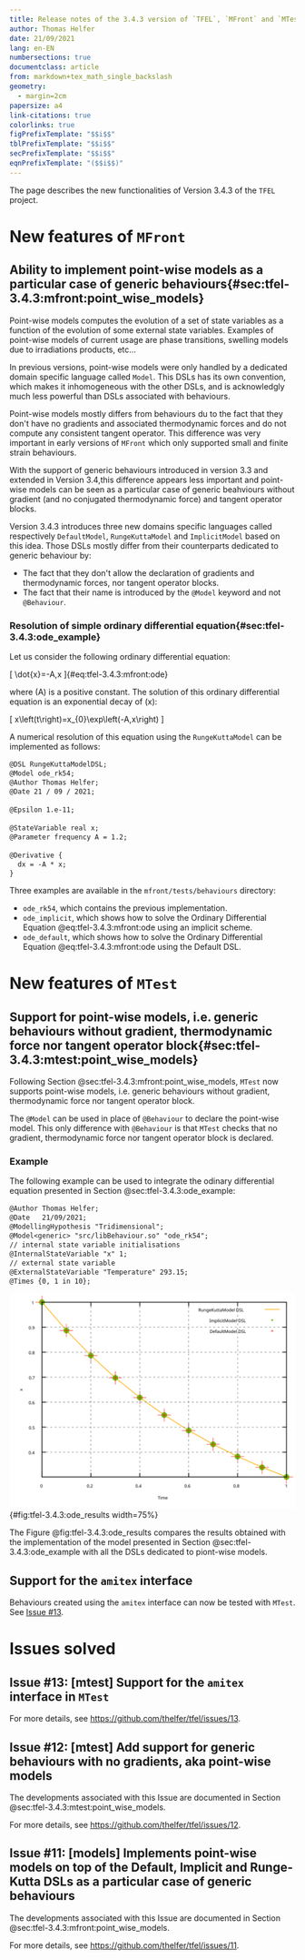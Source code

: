 ```yaml
---
title: Release notes of the 3.4.3 version of `TFEL`, `MFront` and `MTest`
author: Thomas Helfer
date: 21/09/2021
lang: en-EN
numbersections: true
documentclass: article
from: markdown+tex_math_single_backslash
geometry:
  - margin=2cm
papersize: a4
link-citations: true
colorlinks: true
figPrefixTemplate: "$$i$$"
tblPrefixTemplate: "$$i$$"
secPrefixTemplate: "$$i$$"
eqnPrefixTemplate: "($$i$$)"
---
```


The page describes the new functionalities of Version 3.4.3 of the
`TFEL` project.

# New features of `MFront`

## Ability to implement point-wise models as a particular case of generic behaviours{#sec:tfel-3.4.3:mfront:point_wise_models}

Point-wise models computes the evolution of a set of state variables as
a function of the evolution of some external state variables. Examples
of point-wise models of current usage are phase transitions, swelling
models due to irradiations products, etc...

In previous versions, point-wise models were only handled by a dedicated
domain specific language called `Model`. This DSLs has its own
convention, which makes it inhomogeneous with the other DSLs, and is
acknowledgly much less powerful than DSLs associated with behaviours.

Point-wise models mostly differs from behaviours du to the fact that
they don't have no gradients and associated thermodynamic forces and do
not compute any consistent tangent operator. This difference was very
important in early versions of `MFront` which only supported small and
finite strain behaviours.

With the support of generic behaviours introduced in version 3.3 and
extended in Version 3.4,this difference appears less important and
point-wise models can be seen as a particular case of generic beahviours
without gradient (and no conjugated thermodynamic force) and tangent
operator blocks.

Version 3.4.3 introduces three new domains specific languages called
respectively `DefaultModel`, `RungeKuttaModel` and `ImplicitModel` based
on this idea. Those DSLs mostly differ from their counterparts dedicated
to generic behaviour by:

- The fact that they don't allow the declaration of gradients and
  thermodynamic forces, nor tangent operator blocks.
- The fact that their name is introduced by the `@Model` keyword and not
  `@Behaviour`.

### Resolution of simple ordinary differential equation{#sec:tfel-3.4.3:ode_example}

Let us consider the following ordinary differential equation:

\[
\dot{x}=-A\,x
\]{#eq:tfel-3.4.3:mfront:ode}

where \(A\) is a positive constant. The solution of this ordinary
differential equation is an exponential decay of \(x\):

\[
x\left(t\right)=x_{0}\exp\left(-A\,x\right)
\]

A numerical resolution of this equation using the `RungeKuttaModel` can
be implemented as follows:

~~~~{.cxx}
@DSL RungeKuttaModelDSL;
@Model ode_rk54;
@Author Thomas Helfer;
@Date 21 / 09 / 2021;

@Epsilon 1.e-11;

@StateVariable real x;
@Parameter frequency A = 1.2;

@Derivative {
  dx = -A * x;
}
~~~~

Three examples are available in the `mfront/tests/behaviours` directory:

- `ode_rk54`, which contains the previous implementation.
- `ode_implicit`, which shows how to solve the Ordinary Differential
  Equation @eq:tfel-3.4.3:mfront:ode using an implicit scheme.
- `ode_default`, which shows how to solve the Ordinary Differential
  Equation @eq:tfel-3.4.3:mfront:ode using the Default DSL.

# New features of `MTest`

## Support for point-wise models, i.e. generic behaviours without gradient, thermodynamic force nor tangent operator block{#sec:tfel-3.4.3:mtest:point_wise_models}

Following Section @sec:tfel-3.4.3:mfront:point_wise_models, `MTest` now
supports point-wise models, i.e. generic behaviours without gradient,
thermodynamic force nor tangent operator block.

The `@Model` can be used in place of `@Behaviour` to declare the
point-wise model. This only difference with `@Behaviour` is that `MTest`
checks that no gradient, thermodynamic force nor tangent operator block
is declared.

### Example

The following example can be used to integrate the odinary differential
equation presented in Section @sec:tfel-3.4.3:ode_example:

~~~~{.cxx}
@Author Thomas Helfer;
@Date   21/09/2021;
@ModellingHypothesis "Tridimensional";
@Model<generic> "src/libBehaviour.so" "ode_rk54";
// internal state variable initialisations
@InternalStateVariable "x" 1;
// external state variable
@ExternalStateVariable "Temperature" 293.15;
@Times {0, 1 in 10};
~~~~

![Results of resolution of a ordinary differential equation with DSLs dedicated to point wise models](img/ModelDSLs.svg ""){#fig:tfel-3.4.3:ode_results width=75%}

The Figure @fig:tfel-3.4.3:ode_results compares the results obtained
with the implementation of the model presented in Section
@sec:tfel-3.4.3:ode_example with all the DSLs dedicated to piont-wise
models.

## Support for the `amitex` interface

Behaviours created using the `amitex` interface can now be tested with
`MTest`. See [Issue #13](https://github.com/thelfer/tfel/issues/13).

# Issues solved

## Issue #13: [mtest] Support for the `amitex` interface in `MTest`

For more details, see <https://github.com/thelfer/tfel/issues/13>.

## Issue #12: [mtest] Add support for generic behaviours with no gradients, aka point-wise models

The developments associated with this Issue are documented in Section
@sec:tfel-3.4.3:mtest:point_wise_models.

For more details, see <https://github.com/thelfer/tfel/issues/12>.

## Issue #11: [models] Implements point-wise models on top of the Default, Implicit and Runge-Kutta DSLs as a particular case of generic behaviours 

The developments associated with this Issue are documented in Section
@sec:tfel-3.4.3:mfront:point_wise_models.

For more details, see <https://github.com/thelfer/tfel/issues/11>.
